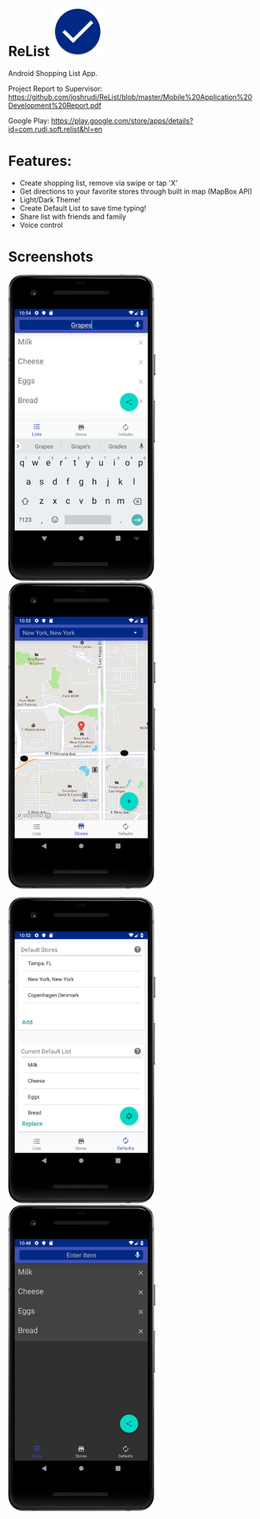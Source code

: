 # ReList <img src="https://github.com/joshrudi/ReList/blob/master/screenshots/ic_launcher.png" width="100" height="100"> 
Android Shopping List App.

Project Report to Supervisor: https://github.com/joshrudi/ReList/blob/master/Mobile%20Application%20Development%20Report.pdf

Google Play: https://play.google.com/store/apps/details?id=com.rudi.soft.relist&hl=en

# Features:
* Create shopping list, remove via swipe or tap 'X'
* Get directions to your favorite stores through built in map (MapBox API)
* Light/Dark Theme!
* Create Default List to save time typing!
* Share list with friends and family
* Voice control

# Screenshots

<img src="https://github.com/joshrudi/ReList/blob/master/screenshots/relist5.png" width="299" height="620"> <img src="https://github.com/joshrudi/ReList/blob/master/screenshots/relist2.png" width="299" height="620">

<img src="https://github.com/joshrudi/ReList/blob/master/screenshots/relist3.png" width="299" height="620"> <img src="https://github.com/joshrudi/ReList/blob/master/screenshots/relist1.png" width="299" height="620">
